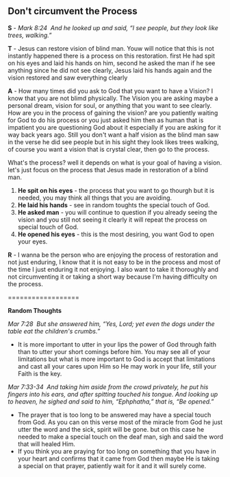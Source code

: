 ## Don't circumvent the Process

__S__ - _Mark 8:24  And he looked up and said, “I see people, but they look like trees, walking.”_

__T__ - Jesus can restore vision of blind man. Youw will notice that this is not instantly happened there is a process on this restoration. first He had spit on his eyes and laid his hands on him, second he asked the man if he see anything since he did not see clearly, Jesus laid his hands again and the vision restored and saw everything clearly

__A__ - How many times did you ask to God that you want to have a Vision? I know that you are not blimd physically. The Vision you are asking maybe a personal dream, vision for soul, or anything that you want to see clearly. 
How are you in the process of gaining the vision? are you patiently waiting for God to do his process or you just asked him then as human that is impatient you are questioning God about it especially if you are asking for it way back years ago. Still you don't want a half vision as the blind man saw in the verse he did see people but in his sight they look likes trees walking, of course you want a vision that is crystal clear, then go to the process.

What's the process? well it depends on what is your goal of having a vision. 
let's just focus on the process that Jesus made in restoration of a blind man.

1. __He spit on his eyes__ - the process that you want to go thourgh but it is needed, you may think all things that you are avoiding.
2. __He laid his hands__ - see in random toughts the special touch of God.
3. __He asked man__ - you will continue to question if you already seeing the vision and you still not seeing it clearly it will repeat the process on special touch of God.
4. __He opened his eyes__ - this is the most desiring, you want God to open your eyes.


__R__ - I wanna be the person who are enjoying the process of restoration and not just enduring, I know that it is not easy to be in the process and most of the time I just enduring it not enjoying. I also want to take it thoroughly and not circumventing it or taking a short way because I'm having difficulty on the process.

==================

__Random Thoughts__

_Mar 7:28  But she answered him, “Yes, Lord; yet even the dogs under the table eat the children's crumbs.”_

- It is more important to utter in your lips the power of God through faith than to utter your short comings before him. You may see all of your limitations but what is more important to God is accept that limitations and cast all your cares upon Him so He may work in your life, still your Faith is the key.

_Mar 7:33-34  And taking him aside from the crowd privately, he put his fingers into his ears, and after spitting touched his tongue. And looking up to heaven, he sighed and said to him, “Ephphatha,” that is, “Be opened.”_

- The prayer that is too long to be answered may have a special touch from God. As you can on this verse most of the miracle from God he just utter the word and the sick, spirit will be gone. but on this case he needed to make a special touch on the deaf man, sigh and said the word that will healed Him.
- If you think you are praying for too long on something that you have in your heart and confirms that it came from God then maybe He is taking a special on that prayer, patiently wait for it and it will surely come.